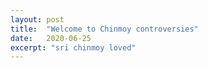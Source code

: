 ```yaml
---
layout: post
title:  "Welcome to Chinmoy controversies"
date:   2020-06-25
excerpt: "sri chinmoy loved"
---
```

